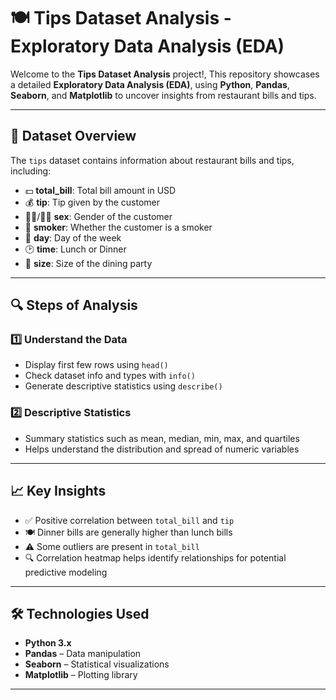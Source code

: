 # 🍽️ Tips Dataset Analysis - Exploratory Data Analysis (EDA)

Welcome to the **Tips Dataset Analysis** project!,
This repository showcases a detailed **Exploratory Data Analysis (EDA)**,
using **Python**, **Pandas**, **Seaborn**, and **Matplotlib** to uncover insights from restaurant bills and tips.  

---

## 🧠 Dataset Overview

The `tips` dataset contains information about restaurant bills and tips, including:

- 💵 **total_bill**: Total bill amount in USD  
- 💰 **tip**: Tip given by the customer  
- 👩‍🦰/👨‍🦰 **sex**: Gender of the customer  
- 🚬 **smoker**: Whether the customer is a smoker  
- 📅 **day**: Day of the week  
- 🕑 **time**: Lunch or Dinner  
- 👥 **size**: Size of the dining party  

---

## 🔍 Steps of Analysis

### 1️⃣ Understand the Data
- Display first few rows using `head()`  
- Check dataset info and types with `info()`  
- Generate descriptive statistics using `describe()`  

### 2️⃣ Descriptive Statistics
- Summary statistics such as mean, median, min, max, and quartiles  
- Helps understand the distribution and spread of numeric variables  

---

## 📈 Key Insights

- ✅ Positive correlation between `total_bill` and `tip`  
- 🍽️ Dinner bills are generally higher than lunch bills  
- ⚠️ Some outliers are present in `total_bill`  
- 🔍 Correlation heatmap helps identify relationships for potential predictive modeling  

---

## 🛠️ Technologies Used

- **Python 3.x**  
- **Pandas** – Data manipulation  
- **Seaborn** – Statistical visualizations  
- **Matplotlib** – Plotting library  

---

